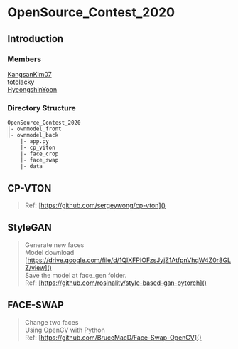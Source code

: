 # OpenSource_Contest_2020

## Introduction
### Members
[KangsanKim07](https://github.com/KangsanKim07) \
[totolacky](https://github.com/totolacky) \
[HyeongshinYoon](https://github.com/HyeongshinYoon)

### Directory Structure
<pre><code>OpenSource_Contest_2020
|- ownmodel_front
|- ownmodel_back
    |- app.py
    |- cp_viton
    |- face_crop
    |- face_swap
    |- data
</code></pre>

## CP-VTON
> 
> Ref: [https://github.com/sergeywong/cp-vton]()


## StyleGAN
> Generate new faces \
> Model download \
> [https://drive.google.com/file/d/1QlXFPIOFzsJyjZ1AtfpnVhqW4Z0r8GLZ/view]() \
> Save the model at face_gen folder. \
> Ref: [https://github.com/rosinality/style-based-gan-pytorch]()


## FACE-SWAP
> Change two faces \
> Using OpenCV with Python \
> Ref: [https://github.com/BruceMacD/Face-Swap-OpenCV]()

